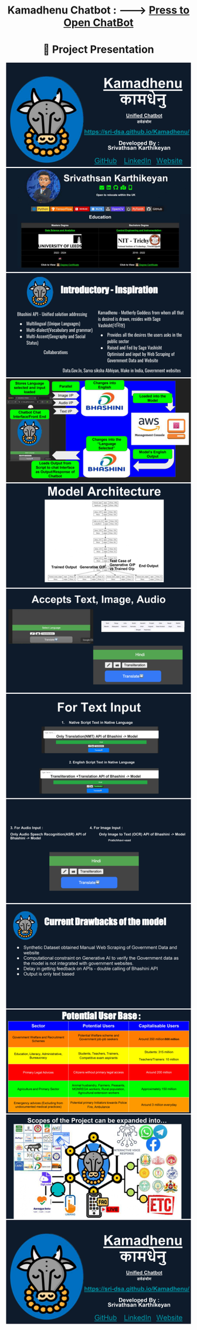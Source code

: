 <h1 style="text-align: center;">Kamadhenu Chatbot : ---> <a href="https://sri-dsa.github.io/Kamadhenu/" target="_blank">Press to Open ChatBot</a></h1>
<h1 style="text-align: center;">📜 Project Presentation  </h1> 

![Slide 1](ppt/Kamadhenu_pages-to-jpg-0001.jpg)  
![Slide 2](ppt/Kamadhenu_pages-to-jpg-0002.jpg)  
![Slide 3](ppt/Kamadhenu_pages-to-jpg-0003.jpg)  
![Slide 4](ppt/Kamadhenu_pages-to-jpg-0004.jpg)  
![Slide 5](ppt/Kamadhenu_pages-to-jpg-0005.jpg)  
![Slide 6](ppt/Kamadhenu_pages-to-jpg-0006.jpg)  
![Slide 7](ppt/Kamadhenu_pages-to-jpg-0007.jpg)  
![Slide 8](ppt/Kamadhenu_pages-to-jpg-0008.jpg)  
![Slide 9](ppt/Kamadhenu_pages-to-jpg-0009.jpg)  
![Slide 10](ppt/Kamadhenu_pages-to-jpg-0010.jpg)  
![Slide 11](ppt/Kamadhenu_pages-to-jpg-0011.jpg)  
![Slide 12](ppt/Kamadhenu_pages-to-jpg-0012.jpg)  
